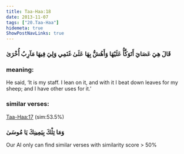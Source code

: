 ```yaml
---
title: Taa-Haa:18
date: 2013-11-07
tags: ["20.Taa-Haa"]
hidemeta: true 
ShowPostNavLinks: true 
---
```

### قَالَ هِيَ عَصَايَ أَتَوَكَّأُ عَلَيْهَا وَأَهُشُّ بِهَا عَلَىٰ غَنَمِي وَلِيَ فِيهَا مَآرِبُ أُخْرَىٰ
### meaning: 
He said, ‘It is my staff. I lean on it, and with it I beat down leaves for my sheep; and I have other uses for it.’
### similar verses: 

[Taa-Haa:17](/20/17) (sim:53.5%)

### وَمَا تِلْكَ بِيَمِينِكَ يَا مُوسَىٰ

Our AI only can find similar verses with similarity score > 50% 



